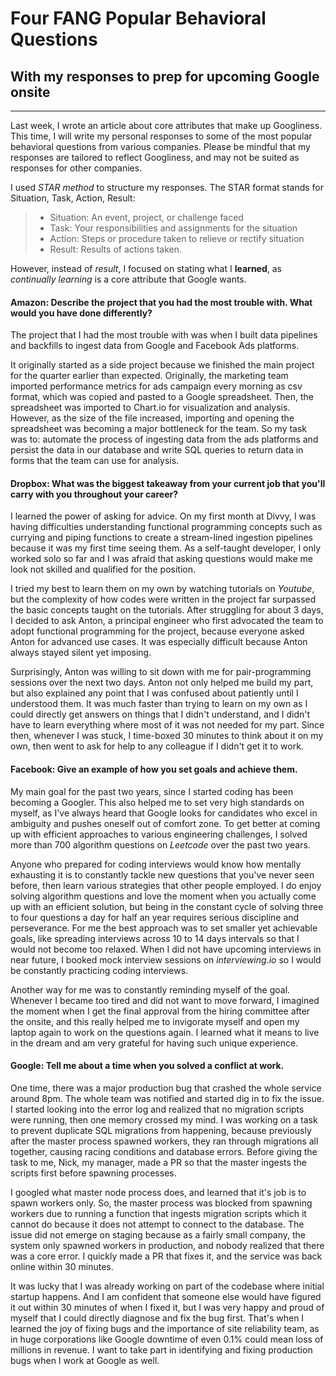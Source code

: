 # Four FANG Popular Behavioral Questions
## With my responses to prep for upcoming Google onsite
<hr>

Last week, I wrote an article about core attributes that make up Googliness. This time, I will write my personal responses to some of the most popular behavioral questions from various companies. Please be mindful that my responses are tailored to reflect Googliness, and may not be suited as responses for other companies.

I used *STAR method* to structure my responses. The STAR format stands for Situation, Task, Action, Result:
> - Situation: An event, project, or challenge faced
> - Task: Your responsibilities and assignments for the situation
> - Action: Steps or procedure taken to relieve or rectify situation
> - Result: Results of actions taken.

However, instead of *result*, I focused on stating what I **learned**, as *continually learning* is a core attribute that Google wants.

#### Amazon: Describe the project that you had the most trouble with. What would you have done differently?
The project that I had the most trouble with was when I built data pipelines and backfills to ingest data from Google and Facebook Ads platforms.

It originally started as a side project because we finished the main project for the quarter earlier than expected. Originally, the marketing team imported performance metrics for ads campaign every morning as csv format, which was copied and pasted to a Google spreadsheet. Then, the spreadsheet was imported to Chart.io for visualization and analysis. However, as the size of the file increased, importing and opening the spreadsheet was becoming a major bottleneck for the team. So my task was to: automate the process of ingesting data from the ads platforms and persist the data in our database and write SQL queries to return data in forms that the team can use for analysis.

#### Dropbox: What was the biggest takeaway from your current job that you'll carry with you throughout your career?
I learned the power of asking for advice. On my first month at Divvy, I was having difficulties understanding functional programming concepts such as currying and piping functions to create a stream-lined ingestion pipelines because it was my first time seeing them. As a self-taught developer, I only worked solo so far and I was afraid that asking questions would make me look not skilled and qualified for the position.

I tried my best to learn them on my own by watching tutorials on *Youtube*, but the complexity of how codes were written in the project far surpassed the basic concepts taught on the tutorials. After struggling for about 3 days, I decided to ask Anton, a principal engineer who first advocated the team to adopt functional programming for the project, because everyone asked Anton for advanced use cases. It was especially difficult because Anton always stayed silent yet imposing.

Surprisingly, Anton was willing to sit down with me for pair-programming sessions over the next two days. Anton not only helped me build my part, but also explained any point that I was confused about patiently until I understood them. It was much faster than trying to learn on my own as I could directly get answers on things that I didn't understand, and I didn't have to learn everything where most of it was not needed for my part. Since then, whenever I was stuck, I time-boxed 30 minutes to think about it on my own, then went to ask for help to any colleague if I didn't get it to work.

#### Facebook: Give an example of how you set goals and achieve them.
My main goal for the past two years, since I started coding has been becoming a Googler. This also helped me to set very high standards on myself, as I've always heard that Google looks for candidates who excel in ambiguity and pushes oneself out of comfort zone. To get better at coming up with efficient approaches to various engineering challenges, I solved more than 700 algorithm questions on *Leetcode* over the past two years.

Anyone who prepared for coding interviews would know how mentally exhausting it is to constantly tackle new questions that you've never seen before, then learn various strategies that other people employed. I do enjoy solving algorithm questions and love the moment when you actually come up with an efficient solution, but being in the constant cycle of solving three to four questions a day for half an year requires serious discipline and perseverance. For me the best approach was to set smaller yet achievable goals, like spreading interviews across 10 to 14 days intervals so that I would not become too relaxed. When I did not have upcoming interviews in near future, I booked mock interview sessions on *interviewing.io* so I would be constantly practicing coding interviews.

Another way for me was to constantly reminding myself of the goal. Whenever I became too tired and did not want to move forward, I imagined the moment when I get the final approval from the hiring committee after the onsite, and this really helped me to invigorate myself and open my laptop again to work on the questions again. I learned what it means to live in the dream and am very grateful for having such unique experience.

#### Google: Tell me about a time when you solved a conflict at work.
One time, there was a major production bug that crashed the whole service around 8pm. The whole team was notified and started dig in to fix the issue. I started looking into the error log and realized that no migration scripts were running, then one memory crossed my mind. I was working on a task to prevent duplicate SQL migrations from happening, because previously after the master process spawned workers, they ran through migrations all together, causing racing conditions and database errors. Before giving the task to me, Nick, my manager, made a PR so that the master ingests the scripts first before spawning processes.

I googled what master node process does, and learned that it's job is to spawn workers only. So, the master process was blocked from spawning workers due to running a function that ingests migration scripts which it cannot do because it does not attempt to connect to the database. The issue did not emerge on staging because as a fairly small company, the system only spawned workers in production, and nobody realized that there was a core error. I quickly made a PR that fixes it, and the service was back online within 30 minutes.

It was lucky that I was already working on part of the codebase where initial startup happens. And I am confident that someone else would have figured it out within 30 minutes of when I fixed it, but I was very happy and proud of myself that I could directly diagnose and fix the bug first. That's when I learned the joy of fixing bugs and the importance of site reliability team, as in huge corporations like Google downtime of even 0.1% could mean loss of millions in revenue. I want to take part in identifying and fixing production bugs when I work at Google as well.
